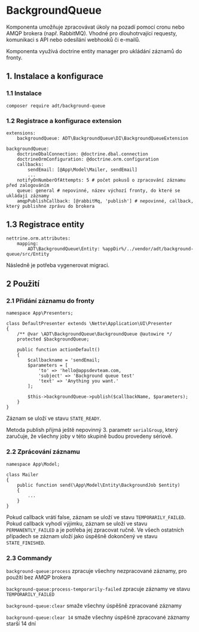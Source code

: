 # BackgroundQueue

Komponenta umožňuje zpracovávat úkoly na pozadí pomocí cronu nebo AMQP brokera (např. RabbitMQ). Vhodné pro dlouhotrvající requesty, komunikaci s API nebo odesílání webhooků či e-mailů.

Komponenta využívá doctrine entity manager pro ukládání záznamů do fronty.

## 1. Instalace a konfigurace

### 1.1 Instalace
```
composer require adt/background-queue
```

### 1.2 Registrace a konfigurace extension
```
extensions:
	backgroundQueue: ADT\BackgroundQueue\DI\BackgroundQueueExtension

backgroundQueue:
	doctrineDbalConnection: @doctrine.dbal.connection
	doctrineOrmConfiguration: @doctrine.orm.configuration
	callbacks:
		sendEmail: [@App\Model\Mailer, sendEmail]
		...
	notifyOnNumberOfAttempts: 5 # počet pokusů o zpracování záznamu před zalogováním
	queue: general # nepovinné, název výchozí fronty, do které se ukládají záznamy
	amqpPublishCallback: [@rabbitMq, 'publish'] # nepovinné, callback, který publishne zprávu do brokera
```

## 1.3 Registrace entity
```
nettrine.orm.attributes:
	mapping:
		ADT\BackgroundQueue\Entity: %appDir%/../vendor/adt/background-queue/src/Entity
```

Následně je potřeba vygenerovat migraci.

## 2 Použití

### 2.1 Přidání záznamu do fronty
```
namespace App\Presenters;

class DefaultPresenter extends \Nette\Application\UI\Presenter 
{
    /** @var \ADT\BackgroundQueue\BackgroundQueue @autowire */
    protected $backgroundQueue;

    public function actionDefault() 
    {
        $callbackname = 'sendEmail;
        $parameters = [
            'to' => 'hello@appsdevteam.com,
            'subject' => 'Background queue test'
            'text' => 'Anything you want.'
        ];

        $this->backgroundQueue->publish($callbackName, $parameters);
    }
}

```

Záznam se uloží ve stavu `STATE_READY`.

Metoda publish přijmá ještě nepovinný 3. parametr `serialGroup`, který zaručuje, že všechny joby v této skupině budou provedeny sériově.

### 2.2 Zprácování záznamu

```
namespace App\Model;

class Mailer
{
	public function send(\App\Model\Entity\BackgroundJob $entity) 
	{
	    ...
	}
}
```

Pokud callback vrátí false, záznam se uloží ve stavu `TEMPORARILY_FAILED`. Pokud callback vyhodí výjimku, záznam se uloží ve stavu `PERMANENTLY_FAILED` a je potřeba jej zpracovat ručně. Ve všech ostatních případech se záznam uloží jako úspěšně dokončený ve stavu `STATE_FINISHED`.

### 2.3 Commandy

`background-queue:process` zpracuje všechny nezpracované záznamy, pro použítí bez AMQP brokera

`background-queue:process-temporarily-failed` zpracuje záznamy ve stavu `TEMPORARILY_FAILED`

`background-queue:clear` smaže všechny úspěšně zpracované záznamy

`background-queue:clear 14` smaže všechny úspěšně zpracované záznamy starší 14 dní

